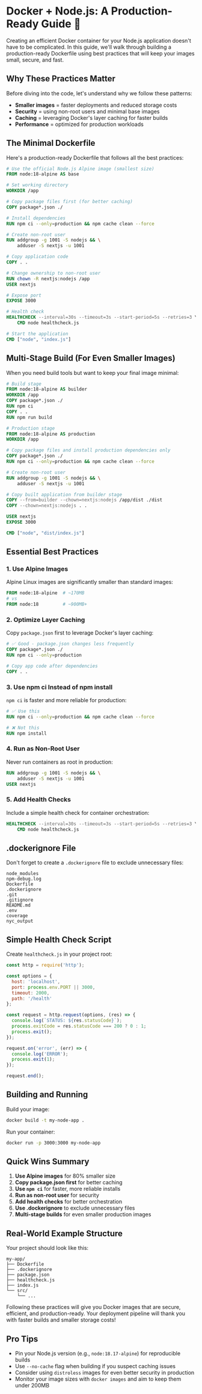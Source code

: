 # Docker + Node.js: A Production-Ready Guide 🚀

Creating an efficient Docker container for your Node.js application doesn't have to be complicated. In this guide, we'll walk through building a production-ready Dockerfile using best practices that will keep your images small, secure, and fast.

## Why These Practices Matter

Before diving into the code, let's understand why we follow these patterns:
- **Smaller images** = faster deployments and reduced storage costs
- **Security** = using non-root users and minimal base images
- **Caching** = leveraging Docker's layer caching for faster builds
- **Performance** = optimized for production workloads

## The Minimal Dockerfile

Here's a production-ready Dockerfile that follows all the best practices:

```dockerfile
# Use the official Node.js Alpine image (smallest size)
FROM node:18-alpine AS base

# Set working directory
WORKDIR /app

# Copy package files first (for better caching)
COPY package*.json ./

# Install dependencies
RUN npm ci --only=production && npm cache clean --force

# Create non-root user
RUN addgroup -g 1001 -S nodejs && \
    adduser -S nextjs -u 1001

# Copy application code
COPY . .

# Change ownership to non-root user
RUN chown -R nextjs:nodejs /app
USER nextjs

# Expose port
EXPOSE 3000

# Health check
HEALTHCHECK --interval=30s --timeout=3s --start-period=5s --retries=3 \
    CMD node healthcheck.js

# Start the application
CMD ["node", "index.js"]
```

## Multi-Stage Build (For Even Smaller Images)

When you need build tools but want to keep your final image minimal:

```dockerfile
# Build stage
FROM node:18-alpine AS builder
WORKDIR /app
COPY package*.json ./
RUN npm ci
COPY . .
RUN npm run build

# Production stage
FROM node:18-alpine AS production
WORKDIR /app

# Copy package files and install production dependencies only
COPY package*.json ./
RUN npm ci --only=production && npm cache clean --force

# Create non-root user
RUN addgroup -g 1001 -S nodejs && \
    adduser -S nextjs -u 1001

# Copy built application from builder stage
COPY --from=builder --chown=nextjs:nodejs /app/dist ./dist
COPY --chown=nextjs:nodejs . .

USER nextjs
EXPOSE 3000

CMD ["node", "dist/index.js"]
```

## Essential Best Practices

### 1. Use Alpine Images
Alpine Linux images are significantly smaller than standard images:
```dockerfile
FROM node:18-alpine  # ~170MB
# vs
FROM node:18         # ~900MB+
```

### 2. Optimize Layer Caching
Copy `package.json` first to leverage Docker's layer caching:
```dockerfile
# ✅ Good - package.json changes less frequently
COPY package*.json ./
RUN npm ci --only=production

# Copy app code after dependencies
COPY . .
```

### 3. Use npm ci Instead of npm install
`npm ci` is faster and more reliable for production:
```dockerfile
# ✅ Use this
RUN npm ci --only=production && npm cache clean --force

# ❌ Not this
RUN npm install
```

### 4. Run as Non-Root User
Never run containers as root in production:
```dockerfile
RUN addgroup -g 1001 -S nodejs && \
    adduser -S nextjs -u 1001
USER nextjs
```

### 5. Add Health Checks
Include a simple health check for container orchestration:
```dockerfile
HEALTHCHECK --interval=30s --timeout=3s --start-period=5s --retries=3 \
    CMD node healthcheck.js
```

## .dockerignore File

Don't forget to create a `.dockerignore` file to exclude unnecessary files:

```gitignore
node_modules
npm-debug.log
Dockerfile
.dockerignore
.git
.gitignore
README.md
.env
coverage
nyc_output
```

## Simple Health Check Script

Create `healthcheck.js` in your project root:

```javascript
const http = require('http');

const options = {
  host: 'localhost',
  port: process.env.PORT || 3000,
  timeout: 2000,
  path: '/health'
};

const request = http.request(options, (res) => {
  console.log(`STATUS: ${res.statusCode}`);
  process.exitCode = res.statusCode === 200 ? 0 : 1;
  process.exit();
});

request.on('error', (err) => {
  console.log('ERROR');
  process.exit(1);
});

request.end();
```

## Building and Running

Build your image:
```bash
docker build -t my-node-app .
```

Run your container:
```bash
docker run -p 3000:3000 my-node-app
```

## Quick Wins Summary

1. **Use Alpine images** for 80% smaller size
2. **Copy package.json first** for better caching  
3. **Use `npm ci`** for faster, more reliable installs
4. **Run as non-root user** for security
5. **Add health checks** for better orchestration
6. **Use .dockerignore** to exclude unnecessary files
7. **Multi-stage builds** for even smaller production images

## Real-World Example Structure

Your project should look like this:
```
my-app/
├── Dockerfile
├── .dockerignore  
├── package.json
├── healthcheck.js
├── index.js
└── src/
    └── ...
```

Following these practices will give you Docker images that are secure, efficient, and production-ready. Your deployment pipeline will thank you with faster builds and smaller storage costs!

## Pro Tips

- Pin your Node.js version (e.g., `node:18.17-alpine`) for reproducible builds
- Use `--no-cache` flag when building if you suspect caching issues
- Consider using `distroless` images for even better security in production
- Monitor your image sizes with `docker images` and aim to keep them under 200MB
